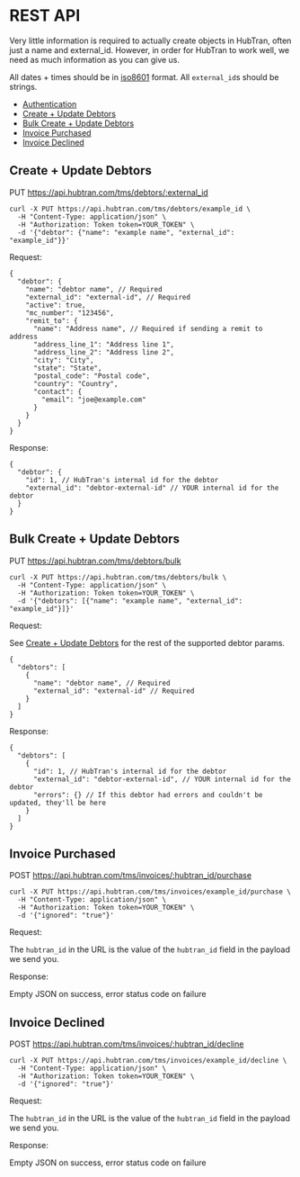 # REST API

Very little information is required to actually create objects in
HubTran, often just a name and external_id. However, in order for
HubTran to work well, we need as much information as you can give us.

All dates + times should be in
[iso8601](https://en.wikipedia.org/wiki/ISO_8601) format. All `external_id`s should be strings. 

* [Authentication](../rest_authentication.md)
* [Create + Update Debtors](#create--update-debtors)
* [Bulk Create + Update Debtors](#bulk-create--update-debtors)
* [Invoice Purchased](#invoice-purchased)
* [Invoice Declined](#invoice-declined)

## Create + Update Debtors

PUT https://api.hubtran.com/tms/debtors/:external_id

```
curl -X PUT https://api.hubtran.com/tms/debtors/example_id \
  -H "Content-Type: application/json" \
  -H "Authorization: Token token=YOUR_TOKEN" \
  -d '{"debtor": {"name": "example name", "external_id": "example_id"}}'
```

Request:

```
{
  "debtor": {
    "name": "debtor name", // Required
    "external_id": "external-id", // Required
    "active": true,
    "mc_number": "123456",
    "remit_to": {
      "name": "Address name", // Required if sending a remit to address
      "address_line_1": "Address line 1",
      "address_line_2": "Address line 2",
      "city": "City",
      "state": "State",
      "postal_code": "Postal code",
      "country": "Country",
      "contact": {
        "email": "joe@example.com"
      }
    }
  }
}
```

Response:

```
{
  "debtor": {
    "id": 1, // HubTran's internal id for the debtor
    "external_id": "debtor-external-id" // YOUR internal id for the debtor
  }
}

```

## Bulk Create + Update Debtors

PUT https://api.hubtran.com/tms/debtors/bulk

```
curl -X PUT https://api.hubtran.com/tms/debtors/bulk \
  -H "Content-Type: application/json" \
  -H "Authorization: Token token=YOUR_TOKEN" \
  -d '{"debtors": [{"name": "example name", "external_id": "example_id"}]}'
```

Request:

See [Create + Update Debtors](#create--update-debtors) for the rest of
the supported debtor params.

```
{
  "debtors": [
    {
      "name": "debtor name", // Required
      "external_id": "external-id" // Required
    }
  ]
}
```

Response:

```
{
  "debtors": [
    {
      "id": 1, // HubTran's internal id for the debtor
      "external_id": "debtor-external-id", // YOUR internal id for the debtor
      "errors": {} // If this debtor had errors and couldn't be updated, they'll be here
    }
  ]
}

```

## Invoice Purchased

POST https://api.hubtran.com/tms/invoices/:hubtran_id/purchase

```
curl -X PUT https://api.hubtran.com/tms/invoices/example_id/purchase \
  -H "Content-Type: application/json" \
  -H "Authorization: Token token=YOUR_TOKEN" \
  -d '{"ignored": "true"}'
```

Request:

The `hubtran_id` in the URL is the value of the `hubtran_id` field in the payload we send you.

Response:

Empty JSON on success, error status code on failure

## Invoice Declined

POST https://api.hubtran.com/tms/invoices/:hubtran_id/decline

```
curl -X PUT https://api.hubtran.com/tms/invoices/example_id/decline \
  -H "Content-Type: application/json" \
  -H "Authorization: Token token=YOUR_TOKEN" \
  -d '{"ignored": "true"}'
```

Request:

The `hubtran_id` in the URL is the value of the `hubtran_id` field in the payload we send you.

Response:

Empty JSON on success, error status code on failure
